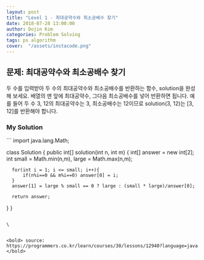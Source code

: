 ```yaml
---
layout: post
title: "Level 1 - 최대공약수와 최소공배수 찾기"
date: 2018-07-28 13:00:00
author: Dojin Kim
categories: Problem Solving
tags: ps algorithm
cover:  "/assets/instacode.png"
---
```


<h2>문제: 최대공약수와 최소공배수 찾기</h2>

두 수를 입력받아 두 수의 최대공약수와 최소공배수를 반환하는 함수, solution을 완성해 보세요. 배열의 맨 앞에 최대공약수, 그다음 최소공배수를 넣어 반환하면 됩니다. 예를 들어 두 수 3, 12의 최대공약수는 3, 최소공배수는 12이므로 solution(3, 12)는 [3, 12]를 반환해야 합니다.



<h3>My Solution</h3>
```
import java.lang.Math;

class Solution {
  public int[] solution(int n, int m) {
      int[] answer = new int[2];
      int small = Math.min(n,m), large = Math.max(n,m);
      
      for(int i = 1; i <= small; i++){
          if(n%i==0 && m%i==0) answer[0] = i;
      }
      answer[1] = large % small == 0 ? large : (small * large)/answer[0];
        
      return answer;
  }
}
```

\


<bold> source: https://programmers.co.kr/learn/courses/30/lessons/12940?language=java </bold>
